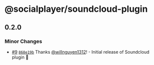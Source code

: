 # @socialplayer/soundcloud-plugin

## 0.2.0

### Minor Changes

- [#9](https://github.com/willnguyen1312/socialplayer/pull/9)
  [`868e19b`](https://github.com/willnguyen1312/socialplayer/commit/868e19b3a45afe75c88300088d99320e01698d34) Thanks
  [@willnguyen1312](https://github.com/willnguyen1312)! - Initial release of Soundcloud plugin 🚀
